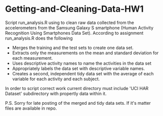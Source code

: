 Getting-and-Cleaning-Data-HW1
=============================

Script run_analysis.R using to clean raw data collected from the accelerometers from the Samsung Galaxy S smartphone (Human Activity Recognition Using Smartphones Data Set).
According to assignment run_analysis.R does the following
* Merges the training and the test sets to create one data set.
* Extracts only the measurements on the mean and standard deviation for each measurement. 
* Uses descriptive activity names to name the activities in the data set
* Appropriately labels the data set with descriptive variable names. 
* Creates a second, independent tidy data set with the average of each variable for each activity and each subject. 

In order to script correct work current directory must include 'UCI HAR Dataset' subdirectory with propertly data within it.



P.S. Sorry for late posting of the merged and tidy data sets. If it's matter files are available in repo.